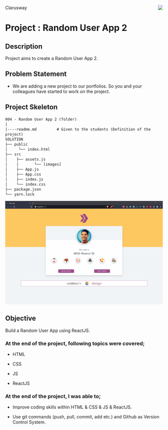 <p>Clarusway<img align="right"
  src="https://secure.meetupstatic.com/photos/event/3/1/b/9/600_488352729.jpeg"  width="15px"></p>

# Project : Random User App 2 

## Description

Project aims to create a Random User App 2.

## Problem Statement

- We are adding a new project to our portfolios. So you and your colleagues have started to work on the project.

## Project Skeleton

```
004 - Random User App 2 (folder)
|
|----readme.md         # Given to the students (Definition of the project)
SOLUTION
├── public
│     └── index.html
├── src
│    ├── assets.js
│    │       └── [images]
│    ├── App.js
│    ├── App.css
│    ├── index.js
│    └── index.css
├── package.json
└── yarn.lock
```

![Project 004 Snapshot](random-user-app.gif)

## Objective

Build a Random User App using ReactJS.

### At the end of the project, following topics were covered;

- HTML

- CSS

- JS

- ReactJS

### At the end of the project, I was able to;

- Improve coding skills within HTML & CSS & JS & ReactJS.

- Use git commands (push, pull, commit, add etc.) and Github as Version Control System.
